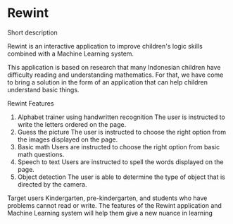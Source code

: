 # Rewint

Short description

Rewint is an interactive application to improve children's logic skills combined with a Machine Learning system.

This application is based on research that many Indonesian children have difficulty reading and understanding mathematics. For that, we have come to bring a solution in the form of an application that can help children understand basic things.

Rewint Features

1. Alphabet trainer using handwritten recognition
The user is instructed to write the letters ordered on the page.
2. Guess the picture
The user is instructed to choose the right option from the images displayed on the page.
3. Basic math
Users are instructed to choose the right option from basic math questions.
4. Speech to text
Users are instructed to spell the words displayed on the page.
5. Object detection
The user is able to determine the type of object that is directed by the camera.


Target users
Kindergarten, pre-kindergarten, and students who have problems cannot read or write. The features of the Rewint application and Machine Learning system will help them give a new nuance in learning

